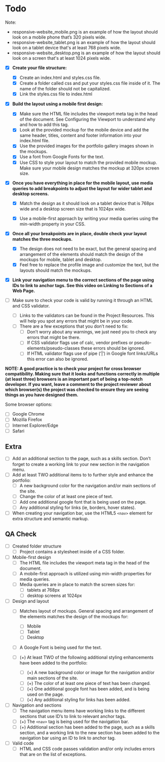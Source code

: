 ﻿# Todo

Note: 
  - responsive-website_mobile.png is an example of how the layout should look on a mobile phone that’s 320 pixels wide.
  - responsive-website_tablet.png is an example of how the layout should look on a tablet device that's at least 768 pixels wide.
  - responsive-website_desktop.png is an example of how the layout should look on a screen that's at least 1024 pixels wide.


  - [X] **Create your file structure:**

    - [X] Create an index.html and styles.css file.
    - [X] Create a folder called css and put your styles.css file inside of it. The name of the folder should not be capitalized.
    - [X] Link the styles.css file to index.html

  - [X] **Build the layout using a mobile first design:**

    - [X] Make sure the HTML file includes the viewport meta tag in the head of the document. See Configuring the Viewport to understand why and how to add this tag.
    - [X] Look at the provided mockup for the mobile device and add the same header, titles, content and footer information into your index.html file.
    - [x] Use the provided images for the portfolio gallery images shown in the mockups.
    - [X] Use a font from Google Fonts for the text.
    - [X] Use CSS to style your layout to match the provided mobile mockup. Make sure your mobile design matches the mockup at 320px screen size.

  - [X] **Once you have everything in place for the mobile layout, use media queries to add breakpoints to adjust the layout for wider tablet and desktop screens.**

    - [X] Match the design as it should look on a tablet device that is 768px wide and a desktop screen size that is 1024px wide.
    - [X] Use a mobile-first approach by writing your media queries using the min-width property in your CSS.


  - [X] **Once all your breakpoints are in place, double check your layout matches the three mockups.**

    - [X] The design does not need to be exact, but the general spacing and arrangement of the elements should match the design of the mockups for mobile, tablet and desktop.
    - [X] Feel free to replace the profile image and customize the text, but the layouts should match the mockups.

  - [X] **Link your navigation menu to the correct sections of the page using IDs to link to anchor tags. See this video on Linking to Sections of a Web Page.**

  - [ ] Make sure to check your code is valid by running it through an HTML and CSS validator.
    - [ ] Links to the validators can be found in the Project Resources. This will help you spot any errors that might be in your code.
    - [ ] There are a few exceptions that you don’t need to fix:
      - [ ] Don’t worry about any warnings, we just need you to check any errors that might be there.
      - [ ] If CSS validator flags use of calc, vendor prefixes or pseudo-elements/pseudo-classes these errors should be ignored.
      - [ ] If HTML validator flags use of pipe (‘|’) in Google font links/URLs this error can also be ignored.

**NOTE: A good practice is to check your project for cross browser compatibility. Making sure that it looks and functions correctly in multiple (at least three) browsers is an important part of being a top-notch developer. If you want, leave a comment to the project reviewer about which browser(s) the project was checked to ensure they are seeing things as you have designed them.**

Some browser options:

  - [ ] Google Chrome
  - [ ] Mozilla Firefox
  - [ ] Internet Explorer/Edge
  - [ ] Safari

## Extra

  - [ ] Add an additional section to the page, such as a skills section. Don’t forget to create a working link to your new section in the navigation menu.
  - [ ] Add at least TWO additional items to to further style and enhance the portfolio:
      - [ ] A new background color for the navigation and/or main sections of the site.
      - [ ] Change the color of at least one piece of text.
      - [ ] Add one additional google font that is being used on the page.
      - [ ] Any additional styling for links (ie, borders, hover states).

  - [ ] When creating your navigation bar, use the HTML5 `<nav>` element for extra structure and semantic markup.

## QA Check 

  - [ ] Created folder structure 
    - [ ] Project contains a stylesheet inside of a CSS folder. 
  - [ ] Mobile-first design
    - [ ] The HTML file includes the viewport meta tag in the head of the document.
    - [ ] A mobile-first approach is utilized using min-width properties for media queries.
    - [ ] Media queries are in place to match the screen sizes for:
      - [ ] tablets at 768px
      - [ ] desktop screens at 1024px
  - [ ] Design and layout
    - [ ] Matches layout of mockups. General spacing and arrangement of the elements matches the design of the mockups for:
      - [ ] Mobile
      - [ ] Tablet
      - [ ] Desktop
    - [ ] A Google Font is being used for the text.

    - [ ] (+) At least TWO of the following additional styling enhancements have been added to the portfolio:
      - [ ] (+) A new background color or image for the navigation and/or main sections of the site.
      - [ ] (+) The color of at least one piece of text has been changed.
      - [ ] (+) One additional google font has been added, and is being used on the page.
      - [ ] (+) Any additional styling for links has been added.

  - [ ] Navigation and sections
    - [ ] The navigation menu items have working links to the different sections that use ID’s to link to relevant anchor tags.
    - [ ] (+) The `<nav>` tag is being used for the navigation bar.
    - [ ] (+) Additional section has been added to the page, such as a skills section, and a working link to the new section has been added to the navigation bar using an ID to link to anchor tag.

  - [ ] Valid code
    - [ ] HTML and CSS code passes validation and/or only includes errors that are on the list of exceptions.